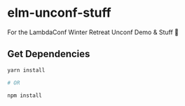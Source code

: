 # elm-unconf-stuff
For the LambdaConf Winter Retreat Unconf Demo &amp; Stuff 🌈


## Get Dependencies

```bash
yarn install

# OR

npm install
```
